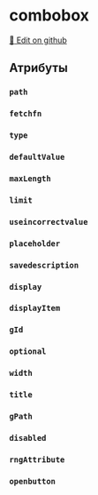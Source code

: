 # combobox
[:memo: Edit on github](https://github.com/tihonove/vscode-candy-sugar-extensions/edit/master/server/src/SugarElements/DefaultSugarElementInfos/DataElements/combobox.ts)


## Атрибуты
### `path`

### `fetchfn`

### `type`

### `defaultValue`

### `maxLength`

### `limit`

### `useincorrectvalue`

### `placeholder`

### `savedescription`

### `display`

### `displayItem`

### `gId`

### `optional`

### `width`

### `title`

### `gPath`

### `disabled`

### `rngAttribute`

### `openbutton`

